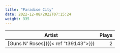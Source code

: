 ```yaml
---
title: "Paradise City"
date: 2022-12-08/2022T07:15:24
weight: 335
---
```




 Artist | Plays 
----- | -----:
[Guns N' Roses]({{< ref "t39143">}}) | 2
